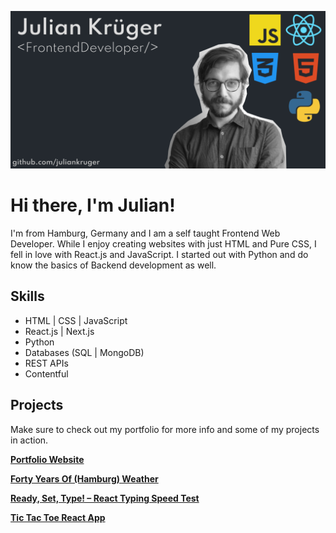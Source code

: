 ![Julian Krüger, Frontend Web Development](https://github.com/juliankruger/juliankruger/blob/main/github-banner.png)


# Hi there, I'm Julian!


I'm from Hamburg, Germany and I am a self taught Frontend Web Developer. While I enjoy creating websites with just HTML and Pure CSS, I fell in love with React.js and JavaScript. I started out with Python and do know the basics of Backend development as well.
## Skills

* HTML | CSS | JavaScript
* React.js | Next.js
* Python
* Databases (SQL | MongoDB)
* REST APIs
* Contentful

## Projects

Make sure to check out my portfolio for more info and some of my projects in action.

**[Portfolio Website](https://www.iamjulian.de/)**

**[Forty Years Of (Hamburg) Weather](https://fortyyearsofweather.netlify.app/)**

**[Ready, Set, Type! – React Typing Speed Test](https://readysettype.netlify.app/)**

**[Tic Tac Toe React App](https://click-tac-toe.netlify.app/)**
